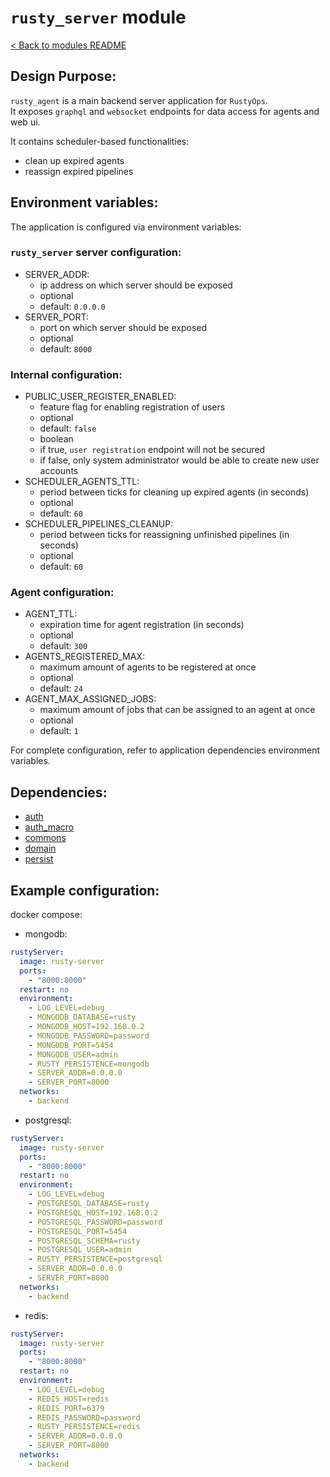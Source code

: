 # `rusty_server` module

[< Back to modules README](README.md)

## Design Purpose:

`rusty_agent` is a main backend server application for `RustyOps`.\
It exposes `graphql` and `websocket` endpoints for data access for agents and web ui.

It contains scheduler-based functionalities:
- clean up expired agents
- reassign expired pipelines

## Environment variables:

The application is configured via environment variables:

### `rusty_server` server configuration:

- SERVER_ADDR:
  - ip address on which server should be exposed
  - optional
  - default: `0.0.0.0`
- SERVER_PORT:
  - port on which server should be exposed
  - optional
  - default: `8000`

### Internal configuration:

- PUBLIC_USER_REGISTER_ENABLED:
  - feature flag for enabling registration of users
  - optional
  - default: `false`
  - boolean
  - if true, `user registration` endpoint will not be secured
  - if false, only system administrator would be able to create new user accounts
- SCHEDULER_AGENTS_TTL:
  - period between ticks for cleaning up expired agents (in seconds)
  - optional
  - default: `60`
- SCHEDULER_PIPELINES_CLEANUP:
  - period between ticks for reassigning unfinished pipelines (in seconds)
  - optional
  - default: `60`

### Agent configuration:

- AGENT_TTL:
  - expiration time for agent registration (in seconds)
  - optional
  - default: `300`
- AGENTS_REGISTERED_MAX:
  - maximum amount of agents to be registered at once
  - optional
  - default: `24`
- AGENT_MAX_ASSIGNED_JOBS:
  - maximum amount of jobs that can be assigned to an agent at once
  - optional
  - default: `1`

For complete configuration, refer to application dependencies environment variables.

## Dependencies:

- [auth](auth.md)
- [auth_macro](auth_macro.md)
- [commons](commons.md)
- [domain](domain.md)
- [persist](persist.md)

## Example configuration:

docker compose:
- mongodb:

```yaml
rustyServer:
  image: rusty-server
  ports:
    - "8000:8000"
  restart: no
  environment:
    - LOG_LEVEL=debug
    - MONGODB_DATABASE=rusty
    - MONGODB_HOST=192.168.0.2
    - MONGODB_PASSWORD=password
    - MONGODB_PORT=5454
    - MONGODB_USER=admin
    - RUSTY_PERSISTENCE=mongodb
    - SERVER_ADDR=0.0.0.0
    - SERVER_PORT=8000
  networks:
    - backend
```

- postgresql:

```yaml
rustyServer:
  image: rusty-server
  ports:
    - "8000:8000"
  restart: no
  environment:
    - LOG_LEVEL=debug
    - POSTGRESQL_DATABASE=rusty
    - POSTGRESQL_HOST=192.168.0.2
    - POSTGRESQL_PASSWORD=password
    - POSTGRESQL_PORT=5454
    - POSTGRESQL_SCHEMA=rusty
    - POSTGRESQL_USER=admin
    - RUSTY_PERSISTENCE=postgresql
    - SERVER_ADDR=0.0.0.0
    - SERVER_PORT=8000
  networks:
    - backend
```

- redis:

```yaml
rustyServer:
  image: rusty-server
  ports:
    - "8000:8000"
  restart: no
  environment:
    - LOG_LEVEL=debug
    - REDIS_HOST=redis
    - REDIS_PORT=6379
    - REDIS_PASSWORD=password
    - RUSTY_PERSISTENCE=redis
    - SERVER_ADDR=0.0.0.0
    - SERVER_PORT=8000
  networks:
    - backend
```
